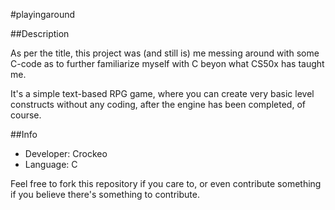 #playingaround

##Description

As per the title, this project was (and still is) me messing around with some
C-code as to further familiarize myself with C beyon what CS50x has taught me.

It's a simple text-based RPG game, where you can create very basic level
constructs without any coding, after the engine has been completed, of course.

##Info

* Developer: Crockeo
* Language: C

Feel free to fork this repository if you care to, or even contribute something
if you believe there's something to contribute.
